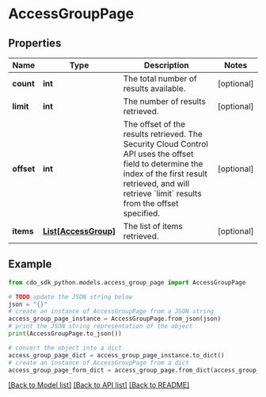 # AccessGroupPage


## Properties

Name | Type | Description | Notes
------------ | ------------- | ------------- | -------------
**count** | **int** | The total number of results available. | [optional] 
**limit** | **int** | The number of results retrieved. | [optional] 
**offset** | **int** | The offset of the results retrieved. The Security Cloud Control API uses the offset field to determine the index of the first result retrieved, and will retrieve &#x60;limit&#x60; results from the offset specified. | [optional] 
**items** | [**List[AccessGroup]**](AccessGroup.md) | The list of items retrieved. | [optional] 

## Example

```python
from cdo_sdk_python.models.access_group_page import AccessGroupPage

# TODO update the JSON string below
json = "{}"
# create an instance of AccessGroupPage from a JSON string
access_group_page_instance = AccessGroupPage.from_json(json)
# print the JSON string representation of the object
print(AccessGroupPage.to_json())

# convert the object into a dict
access_group_page_dict = access_group_page_instance.to_dict()
# create an instance of AccessGroupPage from a dict
access_group_page_form_dict = access_group_page.from_dict(access_group_page_dict)
```
[[Back to Model list]](../README.md#documentation-for-models) [[Back to API list]](../README.md#documentation-for-api-endpoints) [[Back to README]](../README.md)


